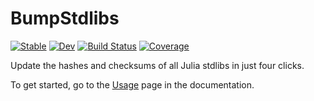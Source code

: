# BumpStdlibs

[![Stable](https://img.shields.io/badge/docs-stable-blue.svg)](https://JuliaLang.github.io/BumpStdlibs.jl/stable)
[![Dev](https://img.shields.io/badge/docs-dev-blue.svg)](https://JuliaLang.github.io/BumpStdlibs.jl/dev)
[![Build Status](https://github.com/JuliaLang/BumpStdlibs.jl/workflows/CI/badge.svg)](https://github.com/JuliaLang/BumpStdlibs.jl/actions?query=workflow%3ACI)
[![Coverage](https://codecov.io/gh/JuliaLang/BumpStdlibs.jl/branch/master/graph/badge.svg)](https://codecov.io/gh/JuliaLang/BumpStdlibs.jl)

Update the hashes and checksums of all Julia stdlibs in just four clicks.

To get started, go to the [Usage](https://julialang.github.io/BumpStdlibs.jl/dev/usage/) page in the documentation.
